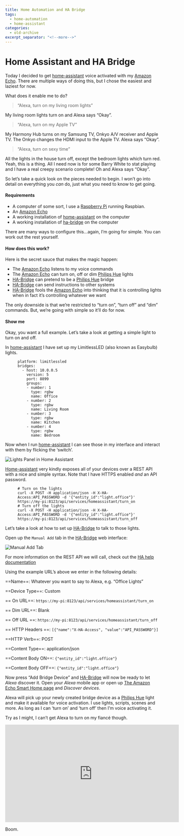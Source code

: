 ```yaml
---
title: Home Automation and HA Bridge
tags: 
  - home-automation
  - home-assistant
categories: 
  - old-archive
excerpt_separator: "<!--more-->"
---
```


# Home Assistant and HA Bridge

Today I decided to get [home-assistant](http://home-assistant.io) voice activated with my [Amazon Echo](http://www.amazon.com/Amazon-SK705DI-Echo/dp/B00X4WHP5E). There are multiple ways of doing this, but I chose the easiest and laziest for now.

What does it enable me to do?

> “Alexa, turn on my living room lights”

My living room lights turn on and Alexa says “Okay”.

> “Alexa, turn on my Apple TV”

My Harmony Hub turns on my Samsung TV, Onkyo A/V receiver and Apple TV. The Onkyo changes the HDMI input to the Apple TV. Alexa says “Okay”.

> “Alexa, turn on sexy time”

All the lights in the house turn off, except the bedroom lights which turn red. Yeah, this is a thing. All I need now is for some Barry White to stat playing and I have a real creepy scenario complete! Oh and Alexa says “Okay”.

So let’s take a quick look on the pieces needed to begin. I won’t go into detail on everything you _can_ do, just what you need to know to get going.

#### Requirements

- A computer of some sort, I use a [Raspberry Pi](https://www.raspberrypi.org) running Raspbian.
- An [Amazon Echo](http://www.amazon.com/Amazon-SK705DI-Echo/dp/B00X4WHP5E)
- A working installation of [home-assistant](http://home-assistant.io) on the computer
- A working installation of [ha-bridge](https://github.com/bwssytems/ha-bridge) on the computer

There are many ways to configure this…again, I’m going for simple. You can work out the rest yourself.

#### How does this work?

Here is the secret sauce that makes the magic happen:

- The [Amazon Echo](http://www.amazon.com/Amazon-SK705DI-Echo/dp/B00X4WHP5E) listens to my voice commands
- The [Amazon Echo](http://www.amazon.com/Amazon-SK705DI-Echo/dp/B00X4WHP5E) can turn on, off or dim [Philips Hue](http://www2.meethue.com/en-gb/) lights
- [HA-Bridge](https://github.com/bwssytems/ha-bridge) can pretend to be a [Philips Hue](http://www2.meethue.com/en-gb/) bridge
- [HA-Bridge](https://github.com/bwssytems/ha-bridge) can send instructions to other systems
- [HA-Bridge](https://github.com/bwssytems/ha-bridge) fools the [Amazon Echo](http://www.amazon.com/Amazon-SK705DI-Echo/dp/B00X4WHP5E) into thinking that it is controlling lights when in fact it’s controlling whatever we want

The only downside is that we’re restricted to “turn on”, “turn off” and “dim” commands. But, we’re going with simple so it’ll do for now.

#### Show me

Okay, you want a full example. Let’s take a look at getting a simple light to turn on and off.

In [home-assistant](http://home-assistant.io) I have set up my LimitlessLED (also known as Easybulb) lights.

<figure class="highlight"><pre><code class="language-yaml" data-lang="yaml"><span class="s">platform</span><span class="pi">:</span> <span class="s">limitlessled</span>
<span class="s">bridges</span><span class="pi">:</span>
  <span class="pi">-</span> <span class="s">host</span><span class="pi">:</span> <span class="s">10.0.0.5</span>
    <span class="s">version</span><span class="pi">:</span> <span class="s">5</span>
    <span class="s">port</span><span class="pi">:</span> <span class="s">8899</span>
    <span class="s">groups</span><span class="pi">:</span>
    <span class="pi">-</span> <span class="s">number</span><span class="pi">:</span> <span class="s">1</span>
      <span class="s">type</span><span class="pi">:</span> <span class="s">rgbw</span>
      <span class="s">name</span><span class="pi">:</span> <span class="s">Office</span>
    <span class="pi">-</span> <span class="s">number</span><span class="pi">:</span> <span class="s">2</span>
      <span class="s">type</span><span class="pi">:</span> <span class="s">rgbw</span>
      <span class="s">name</span><span class="pi">:</span> <span class="s">Living Room</span>
    <span class="pi">-</span> <span class="s">number</span><span class="pi">:</span> <span class="s">3</span>
      <span class="s">type</span><span class="pi">:</span> <span class="s">rgbw</span>
      <span class="s">name</span><span class="pi">:</span> <span class="s">Kitchen</span>
    <span class="pi">-</span> <span class="s">number</span><span class="pi">:</span> <span class="s">4</span>
      <span class="s">type</span><span class="pi">:</span> <span class="s">rgbw</span>
      <span class="s">name</span><span class="pi">:</span> <span class="s">Bedroom</span></code></pre></figure>

Now when I run [home-assistant](http://home-assistant.io) I can see those in my interface and interact with them by flicking the ‘switch’.

![Lights Panel in Home Assistant](http://share.fearoffish.com/fveZ/Image%202016-04-28%20at%206.45.53%20pm.png)

[Home-assistant](http://home-assistant.io) very kindly exposes all of your devices over a REST API with a nice and simple syntax. Note that I have HTTPS enabled _and_ an API password.

<figure class="highlight"><pre><code class="language-bash" data-lang="bash"><span class="c"># Turn on the lights</span>
curl -X POST -H application/json -H X-HA-Access:API_PASSWORD -d <span class="s1">'{"entity_id":"light.office"}'</span> https://my-pi:8123/api/services/homeassistant/turn_on
<span class="c"># Turn off the lights</span>
curl -X POST -H application/json -H X-HA-Access:API_PASSWORD -d <span class="s1">'{"entity_id":"light.office"}'</span> https://my-pi:8123/api/services/homeassistant/turn_off</code></pre></figure>

Let’s take a look at how to set up [HA-Bridge](https://github.com/bwssytems/ha-bridge) to talk to those lights.

Open up the `Manual Add` tab in the [HA-Bridge](https://github.com/bwssytems/ha-bridge) web interface:

![Manual Add Tab](http://share.fearoffish.com/fwum/Image%202016-04-28%20at%206.52.42%20pm.png)

For more information on the REST API we will call, check out the [HA help documentation](https://home-assistant.io/developers/rest_api/)

Using the example URL’s above we enter in the following details:

==Name==: Whatever you want to say to Alexa, e.g. “Office Lights”

==Device Type==: Custom

== On URL==: `https://my-pi:8123/api/services/homeassistant/turn_on`

== Dim URL==: Blank

== Off URL ==: `https://my-pi:8123/api/services/homeassistant/turn_off`

== HTTP Headers ==: `[{"name":"X-HA-Access", "value":"API_PASSWORD"}]`

==HTTP Verb==: POST

==Content Type==: application/json

==Content Body ON==: `{"entity_id":"light.office"}`

==Content Body OFF==: `{"entity_id":"light.office"}`

Now press “Add Bridge Device” and [HA-Bridge](https://github.com/bwssytems/ha-bridge) will now be ready to let _Alexa_ discover it. Open your _Alexa_ mobile app or open up [The Amazon Echo Smart Home page](http://echo.amazon.com/#smart-home) and _Discover devices_.

Alexa will pick up your newly created bridge device as a [Philips Hue](http://www2.meethue.com/en-gb/) light and make it available for voice activation. I use lights, scripts, scenes and more. As long as I can ‘turn on’ and ‘turn off’ then I’m voice activating it.

Try as I might, I can’t get Alexa to turn on my fiancé though.

<iframe width="560" height="315" src="https://www.youtube.com/embed/UP0ufa9AkuU" frameborder="0" allowfullscreen></iframe>

Boom.

